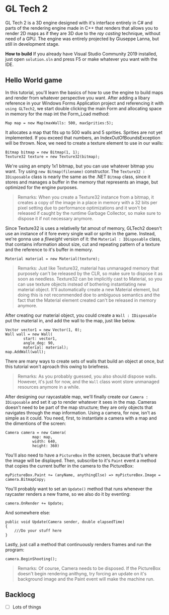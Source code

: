 # GL Tech 2
GL Tech 2 is a  3D engine designed with it's interface entirely in C# and parts of the rendering engine made in C++ that renders that allows you to render 2D maps as if they are 3D due to the _ray casting_ technique, without need of a GPU. The engine was entirely projected by Giuseppe Lanna, but still in development stage.

**How to build**
If you already have Visual Studio Community 2019 installed, just open `solution.sln` and press F5 or make whatever you want with the IDE.
## Hello World game
In this tutorial, you'll learn the basics of how to use the engine to build maps and render from whatever perspective you want.
After adding a libary reference in your Windows Forms Application project and referencing it with `using GLTech2`, we start double clicking the main Form and allocating space in memory for the map int the Form_Load method:
```
Map map = new Map(maxWalls: 500, maxSprities:5);
```
It allocates a map that fits up to 500 walls and 5 sprities. Sprities are not yet implemented. If you exceed that numbers, an IndexOutOfBoundsException will be thrown.
Now, we need to create a texture element to use in our walls:

    Bitmap bitmap = new Bitmap(1, 1);
    Texture32 texture = new Texture32(bitmap);
We're using an empty 1x1 bitmap, but you can use whatever bitmap you want. Try using `new Bitmap(filename)` constructor.
The `Texture32 : IDisposable` class is nearly the same as the .NET `Bitmap` class, since it stores and manages a buffer in the memory that represents an image, but optimized for the engine purposes.

> Remarks:
 When you create a Texture32 instance from a bitmap, it creates a copy of the image in a place in memory with a 32 bits per pixel setting due to performance optimizations and it won't be released if caught by the runtime Garbage Collector, so make sure to dispose it if not necessary anymore.

Since Texture32 is uses a relativelly fat amout of memory, GLTech2 doesn't use an instance of it fore every single wall or sprite in the game. Instead, we're gonna use a _fliweight_ version of it: the ```Material : IDisposable``` class, that contains information about size, cut and repeating pattern of a texture and the reference to it's buffer in memory.
```
Material material = new Material(texture);
```

> Remarks:
> Just like Texture32, material has unmanaged memory that purposely can't be released by the CLR, so make sure to dispose it as soon as needless.
> Texture32 can be implicitly cast to Material, so you can use texture objects instead of bothering instantiating new material object. It'll automatically create a new Material element, but doing this is not recommended doe to ambiguous semantics and the fact that the Material element created can't be released in memory anymore.

After creating our material object, you could create a ```Wall : IDisposable``` put the material in, and add the wall to the map, just like below.
```
Vector vector1 = new Vector(1, 0);
Wall wall = new Wall(
		start: vector1, 
		angle_deg: 90,
		material: material);
map.AddWall(wall);
```
There are many ways to create sets of walls that build an object at once, but this tutorial won't aproach this owing to briefness.

> Remarks:
> As you probably guessed, you also should dispose walls. However, it's just for now, and the `Wall` class wont store unmanaged resources anymore in a while.

After designing our raycastable map, we'll finally create our ```Camera : IDisposable``` and set it up to render whatever it sees in the map. Cameras doesn't need to be part of the map structure; they are only objects that navigates through the map information.
Using a camera, for now, isn't as simple as it could. You need, first, to instantiate a camera with a map and the dimentions of the screen:
```
Camera camera = new Camera(
			map: map,
			width: 640,
			height: 360)
```
You'll also need to have a `PictureBox` in the screen, because that's where the image will be displayed. Then, subscribe to it's `Paint` event a method that copies the current buffer in the camera to the PictureBox:
```
myPictureBox.Paint += (anyName, anythingElse) => myPictureBox.Image = camera.BitmapCopy;
```
You'll probably want to set an ```Update()``` method that runs whenever the raycaster renders a new frame, so we also do it by eventing:
```
camera.OnRender += Update;
```
And somewhere else:
```
public void Update(Camera sender, double elapsedTime)
{
	///Do your stuff here
}
```
Lastly, just call a method that continuously renders frames and run the program:
```
camera.BeginShooting();
```

> Remarks:
> Of course, Camera needs to be disposed.
> If the PictureBox doesn't begin rendering anithyng, try forcing an update on it's background image and the Paint event will make the machine run.

## Backlocg

 - [ ] Lots of things
